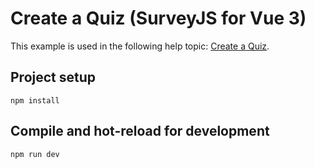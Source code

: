 # Create a Quiz (SurveyJS for Vue 3)

This example is used in the following help topic: [Create a Quiz](https://surveyjs.io/Documentation/Library?id=design-survey-create-a-quiz).

## Project setup
```
npm install
```

## Compile and hot-reload for development
```
npm run dev
```